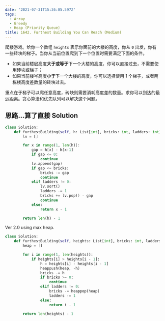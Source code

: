 ```yaml
---
date: '2021-07-31T15:36:05.597Z'
tags:
  - Array
  - Greedy
  - Heap (Priority Queue)
title: 1642. Furthest Building You Can Reach (Medium)
---
```


爬楼游戏。给你一个数组 `heights` 表示你面前的大楼的高度，你从 `0` 出发，你有一些砖块的梯子。当你从当前位置爬到下一个位置时需要满足下面的条件。

- 如果当前楼层高度**大于或等于**下一个大楼的高度，你可以直接过去，不需要使用砖块或梯子；
- 如果当前楼岑高度**小于**下一个大楼的高度，你可以选择使用 1 个梯子，或者两栋楼高度差数量的砖块过去。

重点在于梯子可以爬任意高度，砖块则需要消耗高度差的数量。求你可以到达的最远距离。贪心算法和优先队列可以解决这个问题。

<!-- more -->

## 思路...算了直接 Solution

```python
class Solution:
    def furthestBuilding(self, h: List[int], bricks: int, ladders: int) -> int:
        lv = []

        for x in range(1, len(h)):
            gap = h[x] - h[x-1]
            if gap <= 0:
                continue
            lv.append(gap)
            if gap <= bricks:
                bricks -= gap
                continue
            elif ladders != 0:
                lv.sort()
                ladders -= 1
                bricks += lv.pop() - gap
                continue
            else:
                return x - 1

        return len(h) - 1
```

Ver 2.0 using max heap.

```python
class Solution:
    def furthestBuilding(self, heights: List[int], bricks: int, ladders: int) -> int:
        heap = []

        for i in range(1, len(heights)):
            if heights[i] > heights[i - 1]:
                h = heights[i] - heights[i - 1]
                heappush(heap, -h)
                bricks -= h
                if bricks >= 0:
                    continue
                elif ladders != 0:
                    bricks -= heappop(heap)
                    ladders -= 1
                else:
                    return i - 1

        return len(heights) - 1
```
